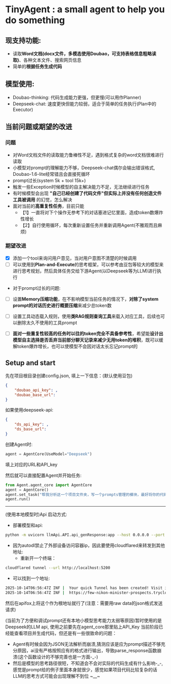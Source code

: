 # TinyAgent : a small agent to help you do something

## 现支持功能: 
- 读取**Word文档(docx文件，多模态使用Doubao，可支持表格信息粗略读取)**、各种文本文件、搜索网页信息
- 简单的**根据任务生成代码**

## 模型使用:
- Doubao-thinking: 代码生成能力更强，但更慢(可以用作Planner)
- Deepseek-chat: 速度更快但能力较弱，适合于简单的任务执行(Plan中的Executor)

## 当前问题或期望的改进
### 问题

- 对Word文档文件的读取能力鲁棒性不足，遇到格式复杂的word文档很难进行读取
- 小模型对prompt的理解能力不够，Deepseek-chat偶尔会输出错误格式, Doubao-1.6-lite经常错且会直接死循环
- prompt过长(system 5k + tool 15k+)
- 触发一些Exception时候模型的自主解决能力不足，无法继续进行任务
- 有时候模型会出现 **"自己已经创建了代码文件"但实际上并没有任何创造文件工具被调用** 的幻觉，怎么解决
- 面对当前的**高重复性任务**，目前只能
  - 【1】一直将对下个操作无参考下的对话塞进记忆里面，造成token数爆炸性增长
  - 【2】自行使用循环，每次重新设置任务并重新调用Agent(不雅观而且麻烦)

### 期望改进
- [x] 添加一个tool来询问用户意见，当对用户意图不清楚的时候调用
- [ ] 可以使用到**Plan-and-Execute**的思考框架，可以参考由豆包等较大的模型来进行思考规划，然后具体任务交给下游Agent(以Deepseek等为LLM)进行执行
- 对于prompt过长的问题:
- [ ] 设置**Memory压缩功能**，在不影响模型当前任务的情况下，**对除了system prompt的对话历史进行概要压缩**来减少总token数
- [ ] 设置工具动态载入规则，使用**类RAG规则查询工具**来载入对应工具，后续也可以删除太久不使用的工具prompt
- [ ] **面对一些重复性较高的任务时以往的token完全不具备参考性**，希望能**设计出模型自主选择是否丢弃当前部分聊天记录来减少无用token的堆积**，既可以缓解token爆炸增长，也可以使模型不会因对话太长忘记prompt的


## Setup and start
先在项目根目录创建config.json, 填上一下信息：(默认使用豆包)
```JSON
{
    "doubao_api_key": ,
    "doubao_base_url": 
}
```
如果使用deepseek-api:
```JSON
{
    "ds_api_key": ,
    "ds_base_url": 
}
```
创建Agent时:
```python
agent = AgentCore(UseModel="Deepseek")
```


填上对应的URL和API_key

然后就可以直接配置Agent并开始任务: 
```Python
from Agent.agent_core import AgentCore
agent = AgentCore()
agent.set_task("帮我分析这一个项目文件夹，写一个prompts管理的模块，最好将你的代码放到一个文件夹里面")
agent.run()
```

---

(使用本地模型时)Api 启动方式:

- 部署模型和api:

```bash
python -m uvicorn llmApi.API.api_genResponse:app --host 0.0.0.0 --port 5200
```

- 因为autodl禁止了外部设备访问容器ip，因此要使用cloudflared来转发到其他地址:
  - 重新开一个终端：

```bash
cloudflared tunnel --url http://localhost:5200
```

- 可以找到一个地址: 

```bash
2025-10-14T06:56:47Z INF |  Your quick Tunnel has been created! Visit it at (it may take some time to be reachable):  |
2025-10-14T06:56:47Z INF |  https://few-nikon-minister-prospects.trycloudflare.com 
```

然后在apifox上将这个作为根地址就行了(注意：需要用raw data的json格式发送请求)

(当前为了方便和调试prompt还有本地小模型思考能力太弱等原因)暂时使用的是Deepseek的LLM api, 使用之前要先在agent_core那里贴上API_Key
当前阶段已经能查看项目并生成代码，但还是有一些很致命的问题：
- Agent有时候会因为JSON无法解析而崩溃,猜测应该是应为prompt描述不够充分原因，ai没有严格按照应有的格式进行输出，导致parse_response函数崩溃(这个函数设计的不够完善也是一方面-_-)
- 然后是模型的思考路径很短，不知道会不会对实际的代码生成有什么影响-_-, 感觉是prompt给的例子里面本身就很少，感觉如果项目代码比较复杂的话LLM的思考方式可能会出现理解不到位 ~__~

